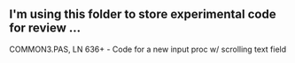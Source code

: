 I'm using this folder to store experimental code for review ...
-
COMMON3.PAS, LN 636+ - Code for a new input proc w/ scrolling text field
